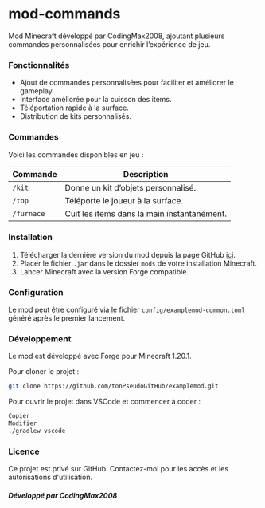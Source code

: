 # mod-commands

Mod Minecraft développé par CodingMax2008, ajoutant plusieurs commandes personnalisées pour enrichir l’expérience de jeu.

### Fonctionnalités

- Ajout de commandes personnalisées pour faciliter et améliorer le gameplay.
- Interface améliorée pour la cuisson des items.
- Téléportation rapide à la surface.
- Distribution de kits personnalisés.

### Commandes

Voici les commandes disponibles en jeu :

| Commande  | Description                              |
|-----------|----------------------------------------|
| `/kit`    | Donne un kit d’objets personnalisé.    |
| `/top`    | Téléporte le joueur à la surface.      |
| `/furnace`| Cuit les items dans la main instantanément. |

### Installation

1. Télécharger la dernière version du mod depuis la page GitHub [ici](lien_vers_ton_repo).
2. Placer le fichier `.jar` dans le dossier `mods` de votre installation Minecraft.
3. Lancer Minecraft avec la version Forge compatible.

### Configuration

Le mod peut être configuré via le fichier `config/examplemod-common.toml` généré après le premier lancement.

### Développement

Le mod est développé avec Forge pour Minecraft 1.20.1.

Pour cloner le projet :

```bash
git clone https://github.com/tonPseudoGitHub/examplemod.git
```


Pour ouvrir le projet dans VSCode et commencer à coder :

```bash
Copier
Modifier
./gradlew vscode
```


### Licence  
Ce projet est privé sur GitHub. Contactez-moi pour les accès et les autorisations d'utilisation.

#### *Développé par CodingMax2008*
